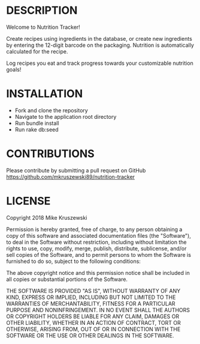 # DESCRIPTION

Welcome to Nutrition Tracker!

Create recipes using ingredients in the database, or create new ingredients by entering the 12-digit barcode on the packaging. Nutrition is automatically calculated for the recipe.

Log recipes you eat and track progress towards your customizable nutrition goals!

# INSTALLATION

* Fork and clone the repository
* Navigate to the application root directory
* Run bundle install
* Run rake db:seed

# CONTRIBUTIONS

Please contribute by submitting a pull request on GitHub
https://github.com/mkruszewski89/nutrition-tracker

# LICENSE

Copyright 2018 Mike Kruszewski

Permission is hereby granted, free of charge, to any person obtaining a copy of this software and associated documentation files (the "Software"), to deal in the Software without restriction, including without limitation the rights to use, copy, modify, merge, publish, distribute, sublicense, and/or sell copies of the Software, and to permit persons to whom the Software is furnished to do so, subject to the following conditions:

The above copyright notice and this permission notice shall be included in all copies or substantial portions of the Software.

THE SOFTWARE IS PROVIDED "AS IS", WITHOUT WARRANTY OF ANY KIND, EXPRESS OR IMPLIED, INCLUDING BUT NOT LIMITED TO THE WARRANTIES OF MERCHANTABILITY, FITNESS FOR A PARTICULAR PURPOSE AND NONINFRINGEMENT. IN NO EVENT SHALL THE AUTHORS OR COPYRIGHT HOLDERS BE LIABLE FOR ANY CLAIM, DAMAGES OR OTHER LIABILITY, WHETHER IN AN ACTION OF CONTRACT, TORT OR OTHERWISE, ARISING FROM, OUT OF OR IN CONNECTION WITH THE SOFTWARE OR THE USE OR OTHER DEALINGS IN THE SOFTWARE.
